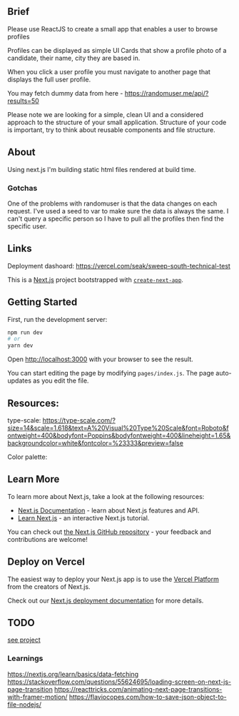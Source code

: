 ## Brief

Please use ReactJS to create a small app that enables a user to browse profiles

Profiles can be displayed as simple UI Cards that show a profile photo of a candidate, their name, city they are based in.

When you click a user profile you must navigate to another page that displays the full user profile.

You may fetch dummy data from here - https://randomuser.me/api/?results=50

Please note we are looking for a simple, clean UI and a considered approach to the structure of your small application. Structure of your code is important, try to think about reusable components and file structure. 

## About

Using next.js I'm building static html files rendered at build time.

### Gotchas
One of the problems with randomuser is that the data changes on each request.  I've used a seed to var to make sure the data is always the same. I can't query a specific person so I have to pull all the profiles then find the specific user.

## Links

Deployment dashoard: https://vercel.com/seak/sweep-south-technical-test

This is a [Next.js](https://nextjs.org/) project bootstrapped with [`create-next-app`](https://github.com/zeit/next.js/tree/canary/packages/create-next-app).

## Getting Started

First, run the development server:

```bash
npm run dev
# or
yarn dev
```

Open [http://localhost:3000](http://localhost:3000) with your browser to see the result.

You can start editing the page by modifying `pages/index.js`. The page auto-updates as you edit the file.

## Resources:

type-scale: https://type-scale.com/?size=14&scale=1.618&text=A%20Visual%20Type%20Scale&font=Roboto&fontweight=400&bodyfont=Poppins&bodyfontweight=400&lineheight=1.65&backgroundcolor=white&fontcolor=%23333&preview=false

Color palette:

## Learn More

To learn more about Next.js, take a look at the following resources:

- [Next.js Documentation](https://nextjs.org/docs) - learn about Next.js features and API.
- [Learn Next.js](https://nextjs.org/learn) - an interactive Next.js tutorial.

You can check out [the Next.js GitHub repository](https://github.com/zeit/next.js/) - your feedback and contributions are welcome!

## Deploy on Vercel

The easiest way to deploy your Next.js app is to use the [Vercel Platform](https://vercel.com/import?utm_medium=default-template&filter=next.js&utm_source=create-next-app&utm_campaign=create-next-app-readme) from the creators of Next.js.

Check out our [Next.js deployment documentation](https://nextjs.org/docs/deployment) for more details.

## TODO
[see project](https://github.com/S3ak/sweep-south-technical-test/projects/1)

### Learnings

https://nextjs.org/learn/basics/data-fetching
https://stackoverflow.com/questions/55624695/loading-screen-on-next-js-page-transition
https://reacttricks.com/animating-next-page-transitions-with-framer-motion/
https://flaviocopes.com/how-to-save-json-object-to-file-nodejs/
